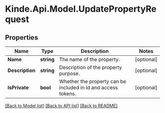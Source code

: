 # Kinde.Api.Model.UpdatePropertyRequest

## Properties

Name | Type | Description | Notes
------------ | ------------- | ------------- | -------------
**Name** | **string** | The name of the property. | [optional] 
**Description** | **string** | Description of the property purpose. | [optional] 
**IsPrivate** | **bool** | Whether the property can be included in id and access tokens. | [optional] 

[[Back to Model list]](../README.md#documentation-for-models) [[Back to API list]](../README.md#documentation-for-api-endpoints) [[Back to README]](../README.md)

